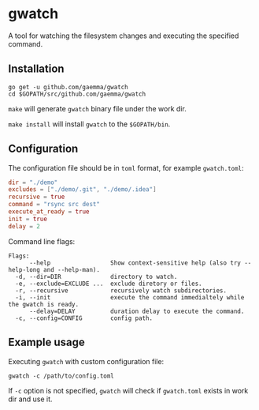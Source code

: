 # gwatch

A tool for watching the filesystem changes and executing the specified command.

## Installation

```
go get -u github.com/gaemma/gwatch
cd $GOPATH/src/github.com/gaemma/gwatch
```

`make` will generate `gwatch` binary file under the work dir.

`make install` will install `gwatch` to the `$GOPATH/bin`.

## Configuration

The configuration file should be in `toml` format, for example `gwatch.toml`:

```toml
dir = "./demo"
excludes = ["./demo/.git", "./demo/.idea"]
recursive = true
command = "rsync src dest"
execute_at_ready = true
init = true
delay = 2
```

Command line flags:

```
Flags:
      --help                 Show context-sensitive help (also try --help-long and --help-man).
  -d, --dir=DIR              directory to watch.
  -e, --exclude=EXCLUDE ...  exclude diretory or files.
  -r, --recursive            recursively watch subdirectories.
  -i, --init                 execute the command immedialtely while the gwatch is ready.
      --delay=DELAY          duration delay to execute the command.
  -c, --config=CONFIG        config path.
  ```

## Example usage

Executing `gwatch` with custom configuration file:

```
gwatch -c /path/to/config.toml
```

If `-c` option is not specified, `gwatch` will check if `gwatch.toml` exists in work dir and use it.

